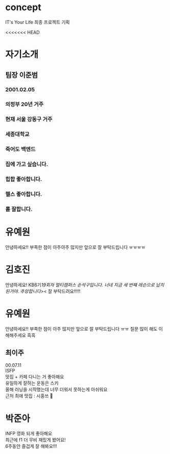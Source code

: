 # concept
IT's Your Life 최종 프로젝트 기획

<<<<<<< HEAD
# 자기소개

## 팀장 이준범
### 2001.02.05
### 의정부 20년 거주
### 현재 서울 강동구 거주
### 세종대학교
### 죽어도 백엔드
### 집에 가고 싶습니다.
### 힙합 좋아합니다.
### 헬스 좋아합니다.
### 롤 잘합니다.


# 유예원

안녕하세요!! 부족한 점이 아주아주 많지만 앞으로 잘 부탁드립니다 ㅠㅠㅠㅠ

# 김호진

안녕하세요!
KB6기*19회차 멀티캠퍼스 손석구입니다.
너네 지금 세 번쨰 레슨으로 납치된거야.
추앙합니다>*<
잘 부탁드려요!!!!!


# 유예원

안녕하세요!! 부족한 점이 아주 많지만 앞으로 잘 부탁드립니다 ㅠㅠ 질문 많이 해도 이해해주세요 흑흑

## 최이주
00.07.11 <br>
ISFP <br>
맛집 + 카페 다니는 거 좋아해요 <br>
유일하게 잘하는 운동은 스키 <br>
올해 러닝을 시작했는데 너무 더워서 못하는게 아쉬워요 <br>
근처 최애 맛집 : 시홍쓰 🍅 <br>

# 박준아
INFP 영화 되게 좋아해요<br>
최근에 f1 더 무비 재밌게 봤어요!<br>
6주동안 즐겁게 잘 해봐요!!!
